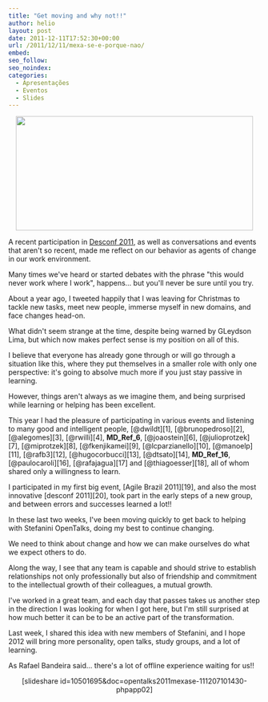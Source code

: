 ```yaml
---
title: "Get moving and why not!!"
author: helio
layout: post
date: 2011-12-11T17:52:30+00:00
url: /2011/12/11/mexa-se-e-porque-nao/
embed: 
seo_follow: 
seo_noindex: 
categories:
  - Apresentações
  - Eventos
  - Slides
---
```


<p style="text-align: center">
 <a href="http://www.helmed.net/blog/wp-content/uploads/2011/12/Screen-Shot-2011-12-11-at-3.48.41-PM.png"><img class="aligncenter size-full wp-image-476" src="http://www.helmed.net/blog/wp-content/uploads/2011/12/Screen-Shot-2011-12-11-at-3.48.41-PM.png" alt="" width="474" height="228" srcset="http://www.helmed.net/blog/wp-content/uploads/2011/12/Screen-Shot-2011-12-11-at-3.48.41-PM.png 519w, http://www.helmed.net/blog/wp-content/uploads/2011/12/Screen-Shot-2011-12-11-at-3.48.41-PM-300x144.png 300w" sizes="(max-width: 474px) 100vw, 474px" /></a> 
</p>
 
<p style="text-align: left">
 A recent participation in <a title="DESCONF 2011-Mustache edition" href="http://www.helmed.net/blog/2011/11/29/desconf-2011-mustache-edition/">Desconf 2011</a>, as well as conversations and events that aren't so recent, made me reflect on our behavior as agents of change in our work environment.

Many times we've heard or started debates with the phrase "this would never work where I work", happens... but you'll never be sure until you try. 
</p>
 About a year ago, I tweeted happily that I was leaving for Christmas to tackle new tasks, meet new people, immerse myself in new domains, and face changes head-on.

What didn't seem strange at the time, despite being warned by GLeydson Lima, but which now makes perfect sense is my position on all of this.

I believe that everyone has already gone through or will go through a situation like this, where they put themselves in a smaller role with only one perspective: it's going to absolve much more if you just stay passive in learning.

However, things aren't always as we imagine them, and being surprised while learning or helping has been excellent.

This year I had the pleasure of participating in various events and listening to many good and intelligent people, [@dwildt][1], [@brunopedroso][2], [@alegomes][3], [@rwilli][4], __MD_Ref_6__, [@joaostein][6], [@julioprotzek][7], [@miprotzek][8], [@fkenjikamei][9], [@lcparzianello][10], [@manoelp][11], [@rafb3][12], [@hugocorbucci][13], [@dtsato][14], __MD_Ref_16__, [@paulocaroli][16], [@rafajagua][17] and [@thiagoesser][18], all of whom shared only a willingness to learn.

I participated in my first big event, [Agile Brazil 2011][19], and also the most innovative [desconf 2011][20], took part in the early steps of a new group, and between errors and successes learned a lot!!

In these last two weeks, I've been moving quickly to get back to helping with Stefanini OpenTalks, doing my best to continue changing.

We need to think about change and how we can make ourselves do what we expect others to do.

Along the way, I see that any team is capable and should strive to establish relationships not only professionally but also of friendship and commitment to the intellectual growth of their colleagues, a mutual growth.

I've worked in a great team, and each day that passes takes us another step in the direction I was looking for when I got here, but I'm still surprised at how much better it can be to be an active part of the transformation.

Last week, I shared this idea with new members of Stefanini, and I hope 2012 will bring more personality, open talks, study groups, and a lot of learning.

As Rafael Bandeira said... there's a lot of offline experience waiting for us!! 
<p style="text-align: center">
 [slideshare id=10501695&doc=opentalks2011mexase-111207101430-phpapp02] 
</p>
 &nbsp;